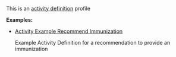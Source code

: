 This is an [activity definition](profiles.html#activity-profiles) profile

**Examples:**

*   [Activity Example Recommend Immunization](ActivityDefinition-activity-example-recommendimmunization.html)

    Example Activity Definition for a recommendation to provide an immunization